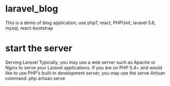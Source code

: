 # laravel_blog
This is a demo of blog application, use php7, react, PHPUnit, laravel 5.6, mysql, react-bootstrap

# start the server 
Serving Laravel
Typically, you may use a web server such as Apache or Nginx to serve your Laravel applications. If you are on PHP 5.4+ and would like to use PHP's built-in development server, you may use the  serve Artisan command:
php artisan serve


